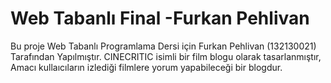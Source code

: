 # Web Tabanlı Final -Furkan Pehlivan
 Bu proje Web Tabanlı Programlama Dersi için Furkan Pehlivan (132130021) Tarafından Yapılmıştır. CINECRITIC isimli bir film blogu olarak tasarlanmıştır, Amacı kullaıcıların izlediği filmlere yorum yapabileceği 
 bir blogdur.
 
                        
 
